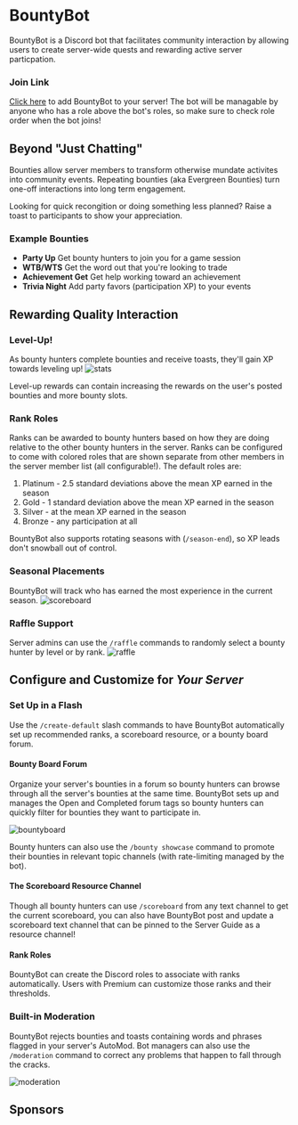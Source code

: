 # BountyBot
BountyBot is a Discord bot that facilitates community interaction by allowing users to create server-wide quests and rewarding active server particpation.

### Join Link
[Click here](https://discord.com/api/oauth2/authorize?client_id=536330483852771348&permissions=18135835404336&scope=bot%20applications.commands) to add BountyBot to your server! The bot will be managable by anyone who has a role above the bot's roles, so make sure to check role order when the bot joins!

## Beyond "Just Chatting"
Bounties allow server members to transform otherwise mundate activites into community events. Repeating bounties (aka Evergreen Bounties) turn one-off interactions into long term engagement.

Looking for quick recongition or doing something less planned? Raise a toast to participants to show your appreciation.

### Example Bounties
- __Party Up__ Get bounty hunters to join you for a game session
- __WTB/WTS__ Get the word out that you're looking to trade
- __Achievement Get__ Get help working toward an achievement
- __Trivia Night__ Add party favors (participation XP) to your events

## Rewarding Quality Interaction
### Level-Up!
As bounty hunters complete bounties and receive toasts, they'll gain XP towards leveling up!
![stats](source\images\readme\stats.png)

Level-up rewards can contain increasing the rewards on the user's posted bounties and more bounty slots.

### Rank Roles
Ranks can be awarded to bounty hunters based on how they are doing relative to the other bounty hunters in the server. Ranks can be configured to come with colored roles that are shown separate from other members in the server member list (all configurable!). The default roles are:
1. Platinum - 2.5 standard deviations above the mean XP earned in the season
2. Gold - 1 standard deviation above the mean XP earned in the season
3. Silver - at the mean XP earned in the season
4. Bronze - any participation at all

BountyBot also supports rotating seasons with (`/season-end`), so XP leads don't snowball out of control.

### Seasonal Placements
BountyBot will track who has earned the most experience in the current season.
![scoreboard](source\images\readme\scoreboard.png)

### Raffle Support
Server admins can use the `/raffle` commands to randomly select a bounty hunter by level or by rank.
![raffle](source\images\readme\raffle.png)

## Configure and Customize for *Your Server*
### Set Up in a Flash
Use the `/create-default` slash commands to have BountyBot automatically set up recommended ranks, a scoreboard resource, or a bounty board forum.

#### Bounty Board Forum
Organize your server's bounties in a forum so bounty hunters can browse through all the server's bounties at the same time. BountyBot sets up and manages the Open and Completed forum tags so bounty hunters can quickly filter for bounties they want to participate in.

![bountyboard](source\images\readme\bountyboard.png)

Bounty hunters can also use the `/bounty showcase` command to promote their bounties in relevant topic channels (with rate-limiting managed by the bot).

#### The Scoreboard Resource Channel
Though all bounty hunters can use `/scoreboard` from any text channel to get the current scoreboard, you can also have BountyBot post and update a scoreboard text channel that can be pinned to the Server Guide as a resource channel!

#### Rank Roles
BountyBot can create the Discord roles to associate with ranks automatically. Users with Premium can customize those ranks and their thresholds.

### Built-in Moderation
BountyBot rejects bounties and toasts containing words and phrases flagged in your server's AutoMod. Bot managers can also use the `/moderation` command to correct any problems that happen to fall through the cracks.

![moderation](source\images\readme\moderation.png)

## Sponsors
<!-- sponsors --><!-- sponsors -->

